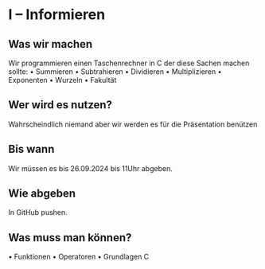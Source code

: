 # I – Informieren

## Was wir machen
Wir programmieren einen Taschenrechner in C der diese Sachen machen sollte:
• Summieren
• Subtrahieren
• Dividieren
• Multiplizieren
• Exponenten
• Wurzeln
• Fakultät

## Wer wird es nutzen?
Wahrscheindlich niemand aber wir werden es für die Präsentation benützen

## Bis wann
Wir müssen es bis 26.09.2024 bis 11Uhr abgeben.

## Wie abgeben
In GitHub pushen.

## Was muss man können?
• Funktionen
• Operatoren
• Grundlagen C

